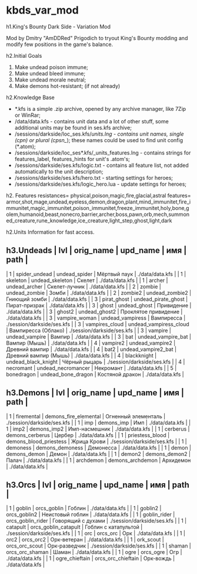 # kbds_var_mod
h1.King's Bounty Dark Side - Variation Mod

Mod by Dmitry "AmDDRed" Prigodich to tryout King's Bounty modding and modify few positions in the game's balance.

h2.Initial Goals
1. Make undead poison immune;
2. Make undead bleed immune;
3. Make undead morale neutral;
4. Make demons hot-resistant; (if not already)

h2.Knowledge Base
- *.kfs is a simple .zip archive, opened by any archive manager, like 7Zip or WinRar;
- /data/data.kfs - contains unit data and a lot of other stuff, some additional units may be found in ses.kfs archive;
- /sessions/darkside/loc_ses.kfs/<lng>_units.lng - contains unit names, single (cpn_*) or plural (cpsn_*); these names could be used to find unit config (*.atom);
- /sessions/darkside/loc_ses*.kfs/<lng>_units_features.lng - contains strings for features_label, features_hints for unit's .atom's;
- /sessions/darkside/ses.kfs/logic.txt - contains all feature list, not added automatically to the unit description;
- /sessions/darkside/ses.kfs/hero.txt - starting settings for heroes;
- /sessions/darkside/ses.kfs/logic_hero.lua - update settings for heroes;

h2. Features
resistances=
    physical,poison,magic,fire,glacial,astral
features=
    armor,shot,mage,undead,eyeless,demon,dragon,plant,mind_immunitet,fire_immunitet,magic_immunitet,poison_immunitet,freeze_immunitet,holy,bone,golem,humanoid,beast,nonecro,barrier,archer,boss,pawn,orb,mech,summoned_creature,rune_knowledge,ice_creature,light_step,ghost,light,dark


h2.Units
Information for fast access.

h3.Undeads
| lvl   | orig_name         | upd_name                | имя                     | path              |
--------------------------------------------------------------------------------------------
| 1     | spider_undead     | undead_spider           | Мёртвый паук            | ./data/data.kfs   |
| 1     | skeleton          | undead_skeleton         | Скелет                  | ./data/data.kfs   |
| 1     | archer            | undead_archer           | Скелет-лучник           | ./data/data.kfs   |
| 2     | zombie            | undead_zombie           | Зомби                   | ./data/data.kfs   |
| 2     | zombie2           | undead_zombie2          | Гниющий зомби           | ./data/data.kfs   |
| 3     | pirat_ghost       | undead_pirate_ghost     | Пират-призрак           | ./data/data.kfs   |
| 3     | ghost             | undead_ghost            | Привидение              | ./data/data.kfs   |
| 3     | ghost2            | undead_ghost2           | Проклятое привидение    | ./data/data.kfs   |
| 3     | vampire_woman     | undead_vampiress        | Вампиресса              | ./session/darkside/ses.kfs |
| 3     | vampires_cloud    | undead_vampiress_cloud  | Вампиресса (Облако)     | ./session/darkside/ses.kfs |
| 3     | vampire           | undead_vampire          | Вампир                  | ./data/data.kfs   |
| 3     | bat               | undead_vampire_bat      | Вампир (Мышь)           | ./data/data.kfs   |
| 4     | vampire2          | undead_vampire2         | Древний вампир          | ./data/data.kfs   |
| 4     | bat2              | undead_vampire2_bat     | Древний вампир (Мышь)   | ./data/data.kfs   |
| 4     | blackknight       | undead_black_knight     | Чёрный рыцарь           | ./session/darkside/ses.kfs |
| 4     | necromant         | undead_necromancer      | Некромант               | ./data/data.kfs   |
| 5     | bonedragon        | undead_bone_dragon      | Костяной дракон         | ./data/data.kfs   |

h3.Demons
| lvl   | orig_name         | upd_name               | имя                   | path              |
-----------------------------------------------------------------------------------------
| 1     | firemental        | demons_fire_elemental  | Огненный элементаль   | ./session/darkside/ses.kfs |
| 1     | imp               | demons_imp             | Имп                   | ./data/data.kfs   |
| 1     | imp2              | demons_imp2            | Имп-насмешник         | ./data/data.kfs   |
| 1     | cerberus          | demons_cerberus        | Цербер                | ./data/data.kfs   |
| 1     | priestess_blood   | demons_blood_priestess | Жрица Крови           | ./session/darkside/ses.kfs |
| 1     | demoness          | demons_demoness        | Демонесса             | ./data/data.kfs   |
| 1     | demon             | demons_demon           | Демон                 | ./data/data.kfs   |
| 1     | demon2            | demons_demon2          | Палач                 | ./data/data.kfs   |
| 1     | archdemon         | demons_archdemon       | Архидемон             | ./data/data.kfs   |

h3.Orcs
| lvl   | orig_name         | upd_name              | имя                   | path              |
----------------------------------------------------------------------------------------
| 1     | goblin            | orcs_goblin           | Гоблин                | ./data/data.kfs   |
| 1     | goblin2           | orcs_goblin2          | Неистовый гоблин      | ./data/data.kfs   |
| 1     | goblin_rider      | orcs_goblin_rider     | Говорящий с духами    | ./session/darkside/ses.kfs |
| 1     | catapult          | orcs_goblin_catapult  | Гоблин с катапультой  | ./session/darkside/ses.kfs |
| 1     | orc               | orcs_orc              | Орк                   | ./data/data.kfs   |
| 1     | orc2              | orcs_orc2             | Орк-ветеран           | ./data/data.kfs   |
| 1     | ork_scout         | orcs_orc_scout        | Орк-разведчик         | ./session/darkside/ses.kfs |
| 1     | shaman            | orcs_orc_shaman       | Шаман                 | ./data/data.kfs   |
| 1     | ogre              | orcs_ogre             | Огр                   | ./data/data.kfs   |
| 1     | ogre_chieftain    | orcs_orc_chieftain    | Орк-вождь             | ./data/data.kfs   |